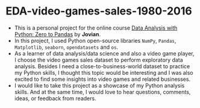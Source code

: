 # EDA-video-games-sales-1980-2016

- This is a personal project for the online course [Data Analysis with Python: Zero to Pandas](https://jovian.ai/learn/data-analysis-with-python-zero-to-pandas) by **Jovian**.
- In this project, I used Python open-source libraries `NumPy`, `Pandas`, `Matplotlib`, `seaborn`, `opendatasets` and `os`.
- As a learner of data analysis/data science and also a video game player, I choose the video games sales dataset to perform exploratory data analysis. Besides I need a close-to-business-world dataset to practice my Python skills, I thought this topic would be interesting and I was also excited to find some insights into video games and related businesses. 
- I would like to take this project as a showcase of my Python analysis skills. And at the same time, I would love to hear questions, comments, ideas, or feedback from readers. 

